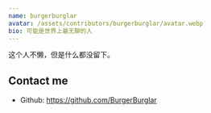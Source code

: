 ```yaml
---
name: burgerburglar
avatar: /assets/contributors/burgerburglar/avatar.webp
bio: 可能是世界上最无聊的人 
---
```


这个人不懒，但是什么都没留下。

## Contact me

- Github: <https://github.com/BurgerBurglar>
